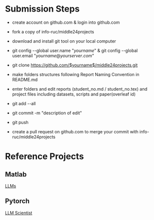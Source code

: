 # Submission Steps

- create account on github.com & login into github.com

- fork a copy of info-ruc/middle24projects

- download and install git tool on your local computer

- git config --global user.name "$yourname$" & git config --global user.email "$yourname@yourserver.com$" 

- git clone https://github.com/$yourname$/middle24projects.git

- make folders structures following Report Naming Convention in README.md

- enter folders and edit reports (student_no.md / student_no.tex) and project files including datasets, scripts and paper(overleaf id)

- git add --all 

- git commit -m "description of edit"

- git push

- create a pull request on github.com to merge your commit with info-ruc/middle24projects

# Reference Projects

## Matlab
[LLMs](https://github.com/matlab-deep-learning/llms-with-matlab)

## Pytorch
[LLM Scientist](https://github.com/SakanaAI/AI-Scientist)
